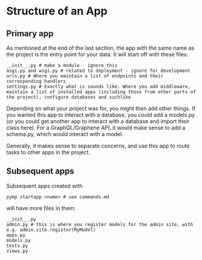 # Structure of an App

## Primary app
As mentioned at the end of the last section, the app with the same name as the project is the entry point for your data. It will start off with these files:

```
__init__.py # make a module - ignore this
asgi.py and wsgi.py # related to deployment - ignore for development
urls.py # Where you maintain a list of endpoints and their corresponding handlers
settings.py # Exactly what is sounds like. Where you add middleware, maintain a list of installed apps (including those from other parts of the project), configure databases and suchlike
```

Depending on what your project was for, you might then add other things. If you wanted this app to interact with a database, you could add a models.py (or you could get another app to interact with a database and import their class here). For a GraphQL/Graphene API, it would make sense to add a schema.py, which would interact with a model. 

Generally, it makes sense to separate concerns, and use this app to route tasks to other apps in the project.

## Subsequent apps
Subsequent apps created with 

```
pymp startapp <name> # see commands.md
```

will have more files in them:

```
__init__.py
admin.py # this is where you register models for the admin site, with e.g. admin.site.register(MyModel)
apps.py
models.py
tests.py
views.py
```